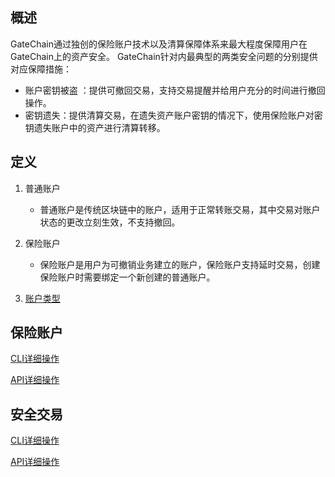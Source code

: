 ## 概述

GateChain通过独创的保险账户技术以及清算保障体系来最大程度保障用户在GateChain上的资产安全。 
GateChain针对内最典型的两类安全问题的分别提供对应保障措施：

- 账户密钥被盗 ：提供可撤回交易，支持交易提醒并给用户充分的时间进行撤回操作。
- 密钥遗失：提供清算交易，在遗失资产账户密钥的情况下，使用保险账户对密钥遗失账户中的资产进行清算转移。

## 定义

1. 普通账户

	- 普通账户是传统区块链中的账户，适用于正常转账交易，其中交易对账户状态的更改立刻生效，不支持撤回。

2. 保险账户

	- 保险账户是用户为可撤销业务建立的账户，保险账户支持延时交易，创建保险账户时需要绑定一个新创建的普通账户。

3. [账户类型](../../developers/cli/account/index.md)

## 保险账户

[CLI详细操作](../../developers/cli/vault-account/index.md)

[API详细操作](../../developers/api/vault-account/index.md)

## 安全交易

[CLI详细操作](../../developers/cli/revocable-tx/index.md)

[API详细操作](../../developers/api/revocable-tx/index.md)